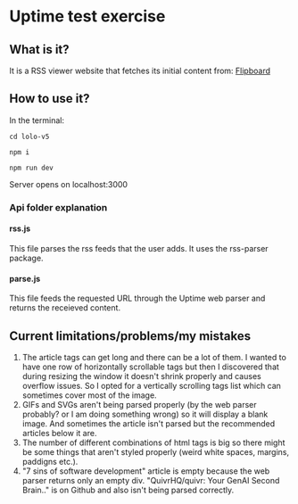 # Uptime test exercise

## What is it?
It is a RSS viewer website that fetches its initial content from: [Flipboard](https://flipboard.com/@raimoseero/feed-nii8kd0sz.rss)

## How to use it?
In the terminal:

```cd lolo-v5```

```npm i```

```npm run dev```

Server opens on localhost:3000

### Api folder explanation

#### rss.js
This file parses the rss feeds that the user adds. It uses the rss-parser package.

#### parse.js
This file feeds the requested URL through the Uptime web parser and returns the receieved content.

## Current limitations/problems/my mistakes
1. The article tags can get long and there can be a lot of them. I wanted to have one row of horizontally scrollable tags but then I discovered that during resizing the window it doesn't shrink properly and causes overflow issues. So I opted for a vertically scrolling tags list which can sometimes cover most of the image.
2. GIFs and SVGs aren't being parsed properly (by the web parser probably? or I am doing something wrong) so it will display a blank image. And sometimes the article isn't parsed but the recommended articles below it are.
3. The number of different combinations of html tags is big so there might be some things that aren't styled properly (weird white spaces, margins, paddigns etc.).
4. "7 sins of software development" article is empty because the web parser returns only an empty div. "QuivrHQ/quivr: Your GenAI Second Brain.." is on Github and also isn't being parsed correctly.
